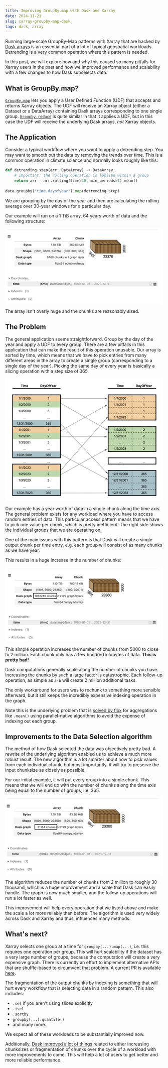 ```yaml
---
title: Improving GroupBy.map with Dask and Xarray
date: 2024-11-21
slug: xarray-groupby-map-dask
tags: dask, array
---
```


Running large-scale GroupBy-Map patterns with Xarray that are backed by [Dask arrays](https://docs.dask.org/en/stable/array.html) is
an essential part of a lot of typical geospatial workloads. Detrending is a very common
operation where this pattern is needed.

In this post, we will explore how and why this caused so many pitfalls for Xarray users in
the past and how we improved performance and scalability with a few changes to how Dask
subselects data.

## What is GroupBy.map?

[`GroupBy.map`](https://docs.xarray.dev/en/stable/generated/xarray.core.groupby.DatasetGroupBy.map.html) lets you apply a User Defined Function (UDF)
that accepts and returns Xarray objects. The UDF will receive an Xarray object (either a Dataset or a DataArray) containing Dask arrays corresponding to one single group.
[`Groupby.reduce`](https://docs.xarray.dev/en/stable/generated/xarray.core.groupby.DatasetGroupBy.reduce.html) is quite similar
in that it applies a UDF, but in this case the UDF will receive the underlying Dask arrays, _not_ Xarray objects.

## The Application

Consider a typical workflow where you want to apply a detrending step. You may want to smooth out
the data by removing the trends over time. This is a common operation in climate science
and normally looks roughly like this:

```python
def detrending_step(arr: DataArray) -> DataArray:
    # important: the rolling operation is applied within a group
    return arr - arr.rolling(time=30, min_periods=1).mean()

data.groupby("time.dayofyear").map(detrending_step)
```

We are grouping by the day of the year and then are calculating the rolling average over
30-year windows for a particular day.

Our example will run on a 1 TiB array, 64 years worth of data and the following structure:

![Python repr output of 1 TiB Dask array with shape (1801, 3600, 233376) split into 5460, 250 MiB chunks of (300, 300, 365)](../images/dask-detrending/input-array.png)

The array isn't overly huge and the chunks are reasonably sized.

## The Problem

The general application seems straightforward. Group by the day of the year and apply a UDF
to every group. There are a few pitfalls in this application that can make the result of
this operation unusable. Our array is sorted by time, which means that we have to pick
entries from many different areas in the array to create a single group (corresponding to a single day of the year).
Picking the same day of every year is basically a slicing operation with a step size of 365.

![Schematic showing an array sorted by time, where data is selected from many different areas in the array to create a single group (corresponding to a specific day of the year).](../images/dask-detrending/indexing-data-selection.png "Data Selection Pattern")

Our example has a year worth of data in a single chunk along the time axis. The general problem
exists for any workload where you have to access random entries of data. This
particular access pattern means that we have to pick one value per chunk, which is pretty
inefficient. The right side shows the individual groups that we are operating on.

One of the main issues with this pattern is that Dask will create a single output chunk per time
entry, e.g. each group will consist of as many chunks as we have year.

This results in a huge increase in the number of chunks:

![Python repr output of a 1 TiB Dask array with nearly 2 million, 700 kiB chunks.](../images/dask-detrending/output-array-old.png)

This simple operation increases the number of chunks from 5000 to close to 2 million. Each
chunk only has a few hundred kilobytes of data. **This is pretty bad!**

Dask computations generally scale along the number of chunks you have. Increasing the chunks by such
a large factor is catastrophic. Each follow-up operation, as simple as `a-b` will create 2 million
additional tasks.

The only workaround for users was to rechunk to something more sensible afterward, but it
still keeps the incredibly expensive indexing operation in the graph.

Note this is the underlying problem that is [solved by flox](https://xarray.dev/blog/flox) for aggregations like `.mean()`
using parallel-native algorithms to avoid the expense of indexing out each group.

## Improvements to the Data Selection algorithm

The method of how Dask selected the data was objectively pretty bad.
A rewrite of the underlying algorithm enabled us to achieve a much more robust result. The new
algorithm is a lot smarter about how to pick values from each individual chunk, but most importantly,
it will try to preserve the input chunksize as closely as possible.

For our initial example, it will put every group into a single chunk. This means that we will
end up with the number of chunks along the time axis being equal to the number of groups, i.e. 365.

![Python repr output of a 1 TiB Dask array with 31164, 43 MiB chunks](../images/dask-detrending/output-array-new.png)

The algorithm reduces the number of chunks from 2 million to roughly 30 thousand, which is a huge improvement
and a scale that Dask can easily handle. The graph is now much smaller, and the follow-up operations
will run a lot faster as well.

This improvement will help every operation that we listed above and make the scale a lot more
reliably than before. The algorithm is used very widely across Dask and Xarray and thus, influences
many methods.

## What's next?

Xarray selects one group at a time for `groupby(...).map(...)`, i.e. this requires one operation
per group. This will hurt scalability if the dataset has a very large number of groups, because
the computation will create a very expensive graph. There is currently an effort to implement alternative
APIs that are shuffle-based to circumvent that problem. A current PR is available [here](https://github.com/pydata/xarray/pull/9320).

The fragmentation of the output chunks by indexing is something that will hurt every workflow that is selecting data in a random
pattern. This also includes:

- `.sel` if you aren't using slices explicitly
- `.isel`
- `.sortby`
- `groupby(...).quantile()`
- and many more.

We expect all of these workloads to be substantially improved now.

Additionally, [Dask improved a lot of things](https://docs.dask.org/en/stable/changelog.html#v2024-11-1) related to either increasing chunksizes or fragmentation
of chunks over the cycle of a workload with more improvements to come. This will help a lot of
users to get better and more reliable performance.
